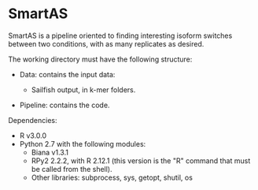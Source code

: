 SmartAS
=======

SmartAS is a pipeline oriented to finding interesting isoform switches between two conditions, with as many replicates as desired.

The working directory must have the following structure:

* Data: contains the input data:

	* Sailfish output, in k-mer folders.

* Pipeline: contains the code.

Dependencies:

* R v3.0.0
* Python 2.7 with the following modules:
	* Biana v1.3.1
	* RPy2 2.2.2, with R 2.12.1 (this version is the "R" command that must be called from the shell).
	* Other libraries: subprocess, sys, getopt, shutil, os